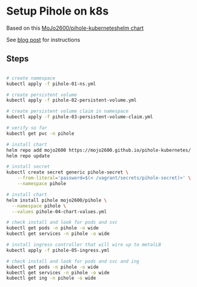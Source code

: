 # Setup Pihole on k8s

Based on this [MoJo2600/pihole-kuberneteshelm chart](https://github.com/MoJo2600/pihole-kubernetes)

See [blog post](https://greg.jeanmart.me/2020/04/13/self-host-pi-hole-on-kubernetes-and-block-ad/) for instructions


## Steps

```bash

# create namespace
kubectl apply -f pihole-01-ns.yml

# create persistent volume
kubectl apply -f pihole-02-persistent-volume.yml

# create persistent volume claim in namespace
kubectl apply -f pihole-03-persistent-volume-claim.yml

# verify so far
kubectl get pvc -n pihole

# install chart
helm repo add mojo2600 https://mojo2600.github.io/pihole-kubernetes/
helm repo update

# install secret
kubectl create secret generic pihole-secret \
    --from-literal='password=$(< /vagrant/secrets/pihole-secret)>' \
    --namespace pihole

# install chart
helm install pihole mojo2600/pihole \
  --namespace pihole \
  --values pihole-04-chart-values.yml

# check install and look for pods and svc
kubectl get pods -n pihole -o wide
kubectl get services -n pihole -o wide

# install ingress controller that will wire up to metalLB
kubectl apply -f pihole-05-ingress.yml

# check install and look for pods and svc and ing
kubectl get pods -n pihole -o wide
kubectl get services -n pihole -o wide
kubectl get ing -n pihole -o wide

```
